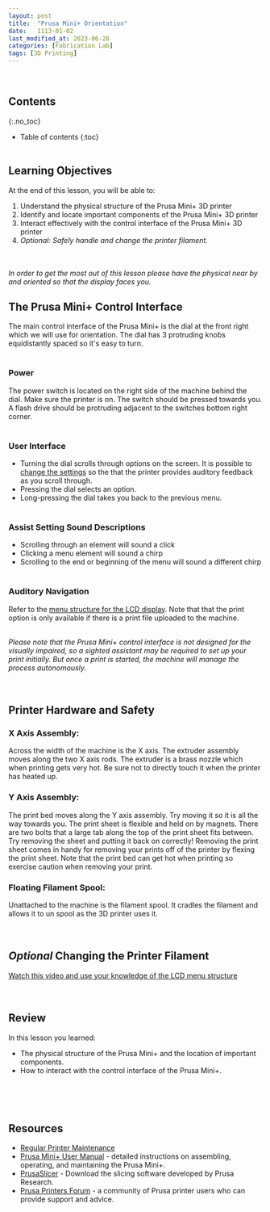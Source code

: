 ```yaml
---
layout: post
title:  "Prusa Mini+ Orientation"
date:   1113-01-02
last_modified_at: 2023-06-28
categories: [Fabrication Lab]
tags: [3D Printing]
---
```

<br>

## Contents
{:.no_toc}
* Table of contents
{:toc}
<br><br>

## Learning Objectives
At the end of this lesson, you will be able to:
1. Understand the physical structure of the Prusa Mini+ 3D printer
2. Identify and locate important components of the Prusa Mini+ 3D printer
3. Interact effectively with the control interface of the Prusa Mini+ 3D printer
4. *Optional: Safely handle and change the printer filament.*
<br><br><br>

*In order to get the most out of this lesson please have the physical near by and oriented so that the display faces you.*

## The Prusa Mini+ Control Interface
The main control interface of the Prusa Mini+ is the dial at the front right which we will use for orientation. The dial has 3 protruding knobs equidistantly spaced so it's easy to turn.
<br><br>

### Power
The power switch is located on the right side of the machine behind the dial. Make sure the printer is on. The switch should be pressed towards you. A flash drive should be protruding adjacent to the switches bottom right corner.
<br><br>

### User Interface
- Turning the dial scrolls through options on the screen. It is possible to [change the settings](https://help.prusa3d.com/article/sound-mode-mini-mini_151152) so the that the printer provides auditory feedback as you scroll through.
- Pressing the dial selects an option.
- Long-pressing the dial takes you back to the previous menu.
<br><br>

### Assist Setting Sound Descriptions
 - Scrolling through an element will sound a click
 - Clicking a menu element will sound a chirp
 - Scrolling to the end or beginning of the menu will sound a different chirp
<br><br>

### Auditory Navigation 
Refer to the [menu structure for the LCD display](https://help.prusa3d.com/article/lcd-menu-mini-mini_207531). Note that that the print option is only available if there is a print file uploaded to the machine.
<br><br>

*Please note that the Prusa Mini+ control interface is not designed for the visually impaired, so a sighted assistant may be required to set up your print initially. But once a print is started, the machine will manage the process autonomously.*
<br><br><br>

## Printer Hardware and Safety
### X  Axis Assembly:
Across the width of the machine is the X axis. The extruder assembly moves along the two X axis rods. The extruder is a brass nozzle which when printing gets very hot. Be sure not to directly touch it when the printer has heated up.

### Y Axis Assembly:
The print bed moves along the Y axis assembly. Try moving it so it is all the way towards you. The print sheet is flexible and held on by magnets. There are two bolts that a large tab along the top of the print sheet fits between. Try removing the sheet and putting it back on correctly! Removing the print sheet comes in handy for removing your prints off of the printer by flexing the print sheet. Note that the print bed can get hot when printing so exercise caution when removing your print.

### Floating Filament Spool: 
Unattached to the machine is the filament spool. It cradles the filament and allows it to un spool as the 3D printer uses it.
<br><br><br>

## *Optional* Changing the Printer Filament
[Watch this video and use your knowledge of the LCD menu structure](https://www.youtube.com/watch?v=HnPeZxVaX9o&ab_channel=ThevarajaRamu)
<br><br><br>

## Review
In this lesson you learned:
- The physical structure of the Prusa Mini+ and the location of important components.
- How to interact with the control interface of the Prusa Mini+.


<br><br><br>

## Resources
- [Regular Printer Maintenance](https://help.prusa3d.com/article/regular-maintenance-mini_133222)
- [Prusa Mini+ User Manual](https://cdn.prusa3d.com/downloads/manual/prusa3d_manual_mini_en.pdf#%5B%7B%22num%22%3A22%2C%22gen%22%3A0%7D%2C%7B%22name%22%3A%22XYZ%22%7D%2C0%2C545.825%2Cnull%5D) - detailed instructions on assembling, operating, and maintaining the Prusa Mini+.
- [PrusaSlicer](https://www.prusa3d.com/prusaslicer/) - Download the slicing software developed by Prusa Research.
- [Prusa Printers Forum](https://forum.prusaprinters.org/) - a community of Prusa printer users who can provide support and advice.